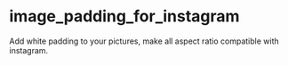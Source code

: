 # image_padding_for_instagram
Add white padding to your pictures, make all aspect ratio compatible with instagram. 
